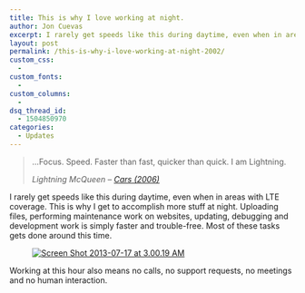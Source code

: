 ```yaml
---
title: This is why I love working at night.
author: Jon Cuevas
excerpt: I rarely get speeds like this during daytime, even when in areas with LTE coverage. This is why I get to accomplish more stuff at night. Uploading files, performing maintenance work on websites, updating, debugging and development work is simply faster and trouble-free. Most of these tasks gets done around this time.
layout: post
permalink: /this-is-why-i-love-working-at-night-2002/
custom_css:
  - 
custom_fonts:
  - 
custom_columns:
  - 
dsq_thread_id:
  - 1504850970
categories:
  - Updates
---
```

> &#8230;Focus. Speed. Faster than fast, quicker than quick. I am Lightning.
> 
> <cite>Lightning McQueen &#8211; <a href="http://www.imdb.com/title/tt0317219/" target="_blank">Cars (2006)</a></cite>

I rarely get speeds like this during daytime, even when in areas with LTE coverage. This is why I get to accomplish more stuff at night. Uploading files, performing maintenance work on websites, updating, debugging and development work is simply faster and trouble-free. Most of these tasks gets done around this time.<figure>

[<img class="aligncenter" alt="Screen Shot 2013-07-17 at 3.00.19 AM" src="{{ site.baseurl }}/assets/images/legacy/v5/Screen-Shot-2013-07-17-at-3.00.19-AM.png" />][1]</figure> 
Working at this hour also means no calls, no support requests, no meetings and no human interaction.

 [1]: http://www.speedtest.net/result/2840750269.png